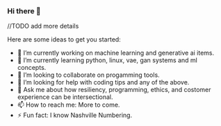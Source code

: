 ### Hi there 👋

//TODO add more details

Here are some ideas to get you started:

- 🔭 I’m currently working on machine learning and generative ai items.
- 🌱 I’m currently learning python, linux, vae, gan systems and ml concepts. 
- 👯 I’m looking to collaborate on progamming tools.
- 🤔 I’m looking for help with coding tips and any of the above.
- 💬 Ask me about how resiliency, programming, ethics, and costomer experience can be intersectional. 
- 📫 How to reach me: More to come.
- ⚡ Fun fact: I know Nashville Numbering.

